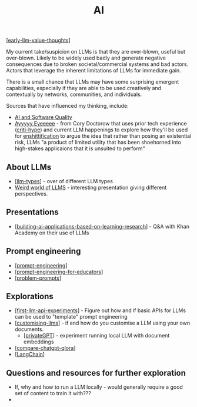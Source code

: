 ﻿---
title: AI
---
[[early-llm-value-thoughts]]

My current take/suspicion on LLMs is that they are over-blown, useful but over-blown. Likely to be widely used badly and generate negative consequences due to broken societal/commercial systems and bad actors. Actors that leverage the inherent limitations of LLMs for immediate gain. 

There is a small chance that LLMs may have some surprising emergent capabilities, especially if they are able to be used creatively and contextually by networks, communities, and individuals.

Sources that have influenced my thinking, include:

- [AI and Software Quality](https://softwarecrisis.dev/letters/ai-and-software-quality/)
- [Ayyyyy Eyeeeee](https://doctorow.medium.com/ayyyyyy-eyeeeee-4ac92fa2eed) - from Cory Doctorow that uses prior tech experience ([criti-hype](https://sts-news.medium.com/youre-doing-it-wrong-notes-on-criticism-and-technology-hype-18b08b4307e5)) and current LLM happenings to explore how they'll be used for [enshittification](https://pluralistic.net/2023/01/21/potemkin-ai/#hey-guys) to argue the idea that rather than posing an existential risk, LLMs "a product of limited utility that has been shoehorned into high-stakes applicaions that it is unsuited to perform"

## About LLMs

- [[llm-types]] - over of different LLM types
- [Weird world of LLMS](https://simonwillison.net/2023/Aug/3/weird-world-of-llms/) - interesting presentation giving different perspectives.

## Presentations 

- [[building-ai-applications-based-on-learning-research]] - Q&A with Khan Academy on their use of LLMs

## Prompt engineering

- [[prompt-engineering]]
- [[prompt-engineering-for-educators]]
- [[problem-prompts]]

## Explorations

- [[first-llm-api-experiments]] - Figure out how and if basic APIs for LLMs can be used to "template" prompt engineering
- [[customising-llms]] - if and how do you customise a LLM using your own documents.
	- [[privateGPT]] - experiment running local LLM with document embeddings
- [[compare-chatgpt-qlora]]
- [[LangChain]]

## Questions and resources for further exploration

- If, why and how to run a LLM locally - would generally require a good set of content to train it with???
- 

[//begin]: # "Autogenerated link references for markdown compatibility"
[early-llm-value-thoughts]: early-llm-value-thoughts "Early LLMm value thoughts"
[llm-types]: llm-types "LLM Types"
[building-ai-applications-based-on-learning-research]: building-ai-applications-based-on-learning-research "Building AI applications based on learning research"
[prompt-engineering]: prompt-engineering "Prompt engineering"
[prompt-engineering-for-educators]: prompt-engineering-for-educators "prompt-engineering-for-educators"
[problem-prompts]: problem-prompts "Problem prompts"
[first-llm-api-experiments]: explorations/first-llm-api-experiments "First experiments with LLM APIs"
[customising-llms]: explorations/customising-llms "Customising LLMs"
[privateGPT]: explorations/privateGPT "PrivateGPT"
[compare-chatgpt-qlora]: explorations/compare-chatgpt-qlora "Explorations in comparing ChatGPT & QLoRA"
[LangChain]: explorations/LangChain "LangChain"
[//end]: # "Autogenerated link references"